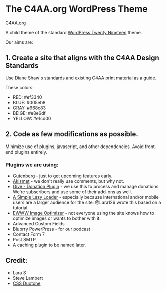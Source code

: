 # The C4AA.org WordPress Theme

[C4AA.org](https://c4aa.org)

A child theme of the standard [WordPress Twenty Nineteen](https://wordpress.org/themes/twentynineteen/) theme.

Our aims are:

## 1. Create a site that aligns with the C4AA Design Standards

Use Diane Shaw's standards and existing C4AA print material as a guide.

These colors:

- RED: #ef3340
- BLUE: #005eb8
- GRAY: #968c83
- BEIGE: #e8e6df
- YELLOW: #e1cd00

## 2. Code as few modifications as possible.

Minimize use of plugins, javascript, and other dependencies. Avoid front-end plugins entirely.

### Plugins we are using:

- [Gutenberg](https://wordpress.org/plugins/gutenberg/) - just to get upcoming features early.
- [Akismet](https://wordpress.org/plugins/akismet/) - we don't really use comments, but why not.
- [Give - Donation Plugin](https://wordpress.org/plugins/give/) - we use this to process and manage donations. We're subscribers and use some of their add-ons as well.
- [A Simple Lazy Loader](https://github.com/thec4aa/simple-lazy-loader) - especially because international and/or mobile users are a larger audience for the site.  @Lara126 wrote this based on a tutorial.
- [EWWW Image Optimizer](https://wordpress.org/plugins/ewww-image-optimizer/) - not everyone using the site knows how to optimize images or wants to bother with it.
- Advanced Custom Fields
- Blubrry PowerPress - for our podcast
- Contact Form 7
- Post SMTP
- A caching plugin to be named later.

## Credit:

- Lara S
- Steve Lambert
- [CSS Duotone](https://cssduotone.com/)


